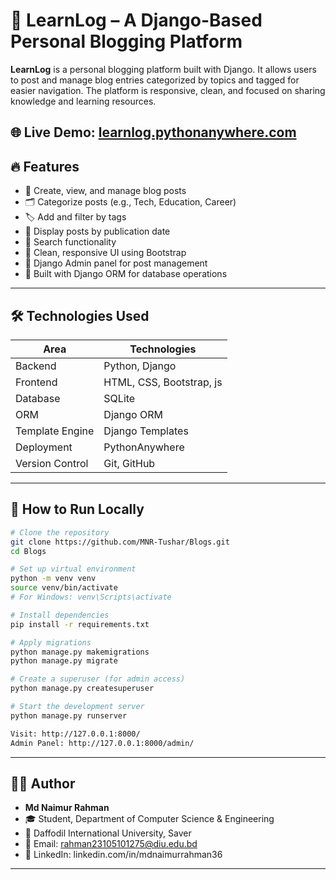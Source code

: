 # 📝 LearnLog – A Django-Based Personal Blogging Platform

**LearnLog** is a personal blogging platform built with Django. It allows users to post and manage blog entries categorized by topics and tagged for easier navigation. The platform is responsive, clean, and focused on sharing knowledge and learning resources.

🌐 **Live Demo:** [learnlog.pythonanywhere.com](https://learnlog.pythonanywhere.com)  
---

## 🔥 Features

- 📝 Create, view, and manage blog posts
- 🗂 Categorize posts (e.g., Tech, Education, Career)
- 🏷 Add and filter by tags
- 📅 Display posts by publication date
- 🔎 Search functionality
- 🎨 Clean, responsive UI using Bootstrap
- 🔐 Django Admin panel for post management
- 🧠 Built with Django ORM for database operations

---

## 🛠️ Technologies Used

| Area            | Technologies                             |
|-----------------|------------------------------------------|
| Backend         | Python, Django                           |
| Frontend        | HTML, CSS, Bootstrap, js                 |
| Database        | SQLite                                   |
| ORM             | Django ORM                               |
| Template Engine | Django Templates                         |
| Deployment      | PythonAnywhere                           |
| Version Control | Git, GitHub                              |

---

## 🚀 How to Run Locally

```bash
# Clone the repository
git clone https://github.com/MNR-Tushar/Blogs.git
cd Blogs

# Set up virtual environment
python -m venv venv
source venv/bin/activate
# For Windows: venv\Scripts\activate

# Install dependencies
pip install -r requirements.txt

# Apply migrations
python manage.py makemigrations
python manage.py migrate

# Create a superuser (for admin access)
python manage.py createsuperuser

# Start the development server
python manage.py runserver

Visit: http://127.0.0.1:8000/
Admin Panel: http://127.0.0.1:8000/admin/
```
---

## 👨‍💻 Author
- **Md Naimur Rahman**
- 🎓 Student, Department of Computer Science & Engineering <br>
- 🏫 Daffodil International University, Saver <br>
- 📧 Email: rahman23105101275@diu.edu.bd <br>
- 🔗 LinkedIn: linkedin.com/in/mdnaimurrahman36<br>
---
